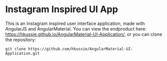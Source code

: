 # Instagram Inspired UI App

This is an Instagram inspired user interface application, made with AngularJS and AngularMaterial. 
You can view the endproduct here: https://hkussie.github.io/AngularMaterial-UI-Application/, or you can 
clone the repository: 

``git clone https://github.com/hkussie/AngularMaterial-UI-Application.git``
